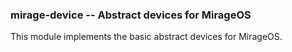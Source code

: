 ### mirage-device -- Abstract devices for MirageOS

This module implements the basic abstract devices for MirageOS.